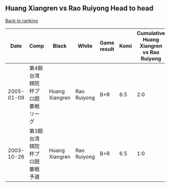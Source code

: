 ## Huang Xiangren vs Rao Ruiyong Head to head

[Back to ranking](../../index.md)




| **Date** | **Comp** | **Black** | **White** | **Game result** | **Komi** | **Cumulative Huang Xiangren vs Rao Ruiyong** | **Huang Xiangren streak** | **Rao Ruiyong streak** | 
| --- | --- | --- | --- | --- | --- | --- | --- | --- |
| 2005-01-09 | 第4期台湾棋院杯プロ囲碁戦リーグ | Huang Xiangren | Rao Ruiyong | B+R | 6.5 | 2:0 | 2 | 0 | 
| 2003-10-26 | 第3期台湾棋院杯プロ囲碁戦予選 | Huang Xiangren | Rao Ruiyong | B+R | 6.5 | 1:0 | 1 | 0 |




